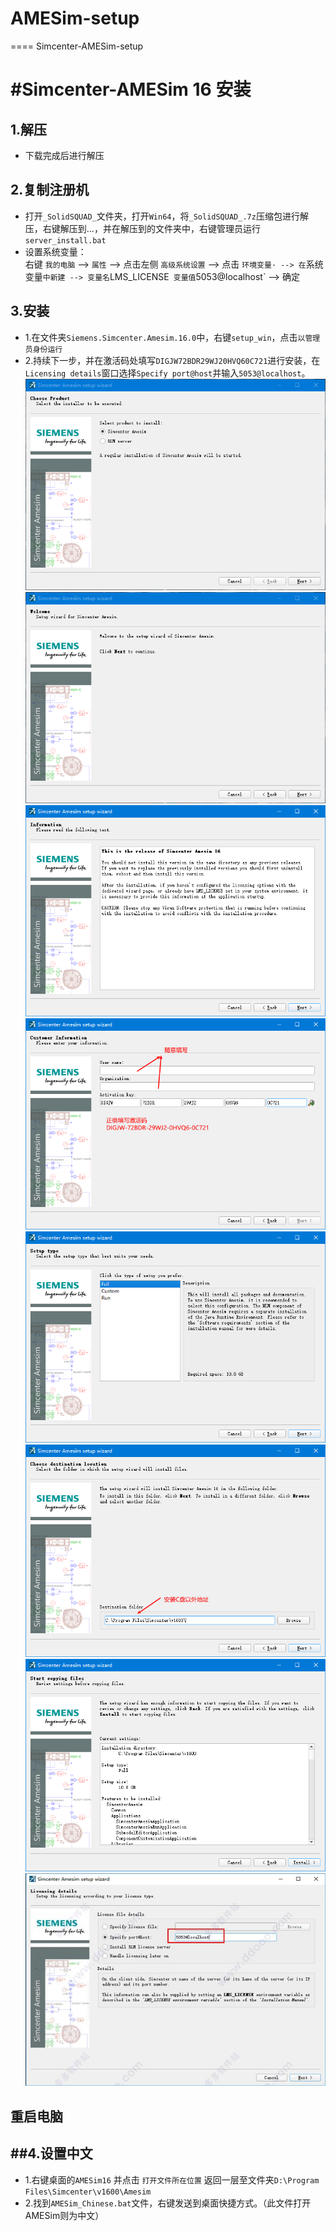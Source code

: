 # AMESim-setup
====
Simcenter-AMESim-setup

#Simcenter-AMESim 16 安装<br>
===
1.解压<br>
---
* 下载完成后进行解压<br>

2.复制注册机<br>
---
* 打开`_SolidSQUAD_`文件夹，打开`Win64`，将`_SolidSQUAD_.7z`压缩包进行解压，右键解压到...，并在解压到的文件夹中，右键管理员运行`server_install.bat`<br>
* 设置系统变量：<br>
  右键 `我的电脑` --> `属性` --> 点击左侧 `高级系统设置` --> 点击 `环境变量· --> 在`系统变量`中新建 --> 变量名`LMS_LICENSE` 变量值`5053@localhost` --> 确定<br>

3.安装<br>
---
* 1.在文件夹`Siemens.Simcenter.Amesim.16.0`中，右键`setup_win`，点击`以管理员身份运行`<br>
* 2.持续下一步，并在激活码处填写`DIGJW72BDR29WJ20HVQ60C721`进行安装，在`Licensing details`窗口选择`Specify port@host`并输入`5053@localhost`。<br>
![](https://github.com/x570817187/AMESim-setup/blob/master/fig/setup1.png) <br>
![](https://github.com/x570817187/AMESim-setup/blob/master/fig/setup2.png) <br>
![](https://github.com/x570817187/AMESim-setup/blob/master/fig/setup3.png) <br>
![](https://github.com/x570817187/AMESim-setup/blob/master/fig/setup4.png) <br>
![](https://github.com/x570817187/AMESim-setup/blob/master/fig/setup5.png) <br>
![](https://github.com/x570817187/AMESim-setup/blob/master/fig/setup6.png) <br>
![](https://github.com/x570817187/AMESim-setup/blob/master/fig/setup7.png) <br>
![](https://github.com/x570817187/AMESim-setup/blob/master/fig/setup8.jpg) <br>


重启电脑
----

##4.设置中文 <br>
-----
* 1.右键桌面的`AMESim16` 并点击 `打开文件所在位置` 返回一层至文件夹`D:\Program Files\Simcenter\v1600\Amesim`<br>
* 2.找到`AMESim_Chinese.bat`文件，右键发送到桌面快捷方式。（此文件打开AMESim则为中文）<br>

